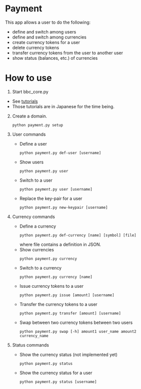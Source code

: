 Payment
==========
This app allows a user to do the following:
* define and switch among users
* define and switch among currencies
* create currency tokens for a user
* delete currency tokens
* transfer currency tokens from the user to another user
* show status (balances, etc.) of currencies

# How to use
1. Start bbc_core.py
  * See [tutorials](https://github.com/beyond-blockchain/bbc1/tree/develop/docs)
  * Those tutorials are in Japanese for the time being.
2. Create a domain.
    ```
    python payment.py setup
    ```
3. User commands
    * Define a user
        ```
        python payment.py def-user [username]
        ```
    * Show users
        ```
        python payment.py user
        ```
    * Switch to a user
        ```
        python payment.py user [username]
        ```
    * Replace the key-pair for a user
        ```
        python payment.py new-keypair [username]
        ```
4. Currency commands
    * Define a currency
        ```
        python payment.py def-currency [name] [symbol] [file]
        ```
      where file contains a definition in JSON.
    * Show currencies
        ```
        python payment.py currency
        ```
    * Switch to a currency
        ```
        python payment.py currency [name]
        ```
    * Issue currency tokens to a user
        ```
        python payment.py issue [amount] [username]
        ```
    * Transfer the currency tokens to a user
        ```
        python payment.py transfer [amount] [username]
        ```
    * Swap between two currency tokens between two users
        ```
        python payment.py swap [-h] amount1 user_name amount2 currency_name
        ```
      
5. Status commands
    * Show the currency status (not implemented yet)
        ```
        python payment.py status
        ```
    * Show the currency status for a user
        ```
        python payment.py status [username]
        ```
